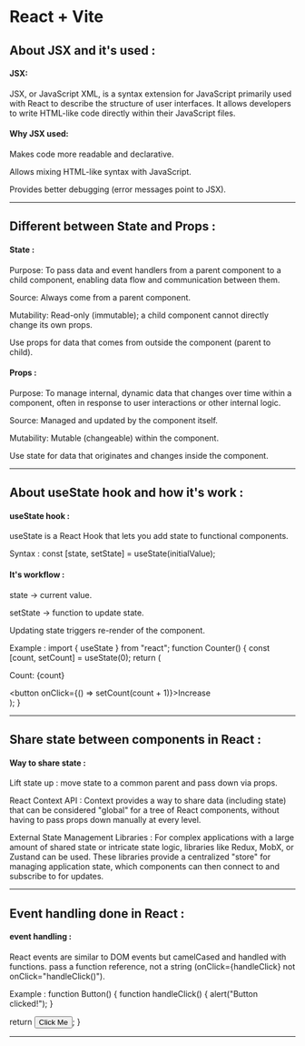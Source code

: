 # React + Vite

<h2>About JSX and it's used :</h2>
<h4>JSX:</h4>
<p>
JSX, or JavaScript XML, is a syntax extension for JavaScript primarily used with React to describe the structure of user interfaces. It allows developers to write HTML-like code directly within their JavaScript files. 
</p>
<h4>Why JSX used:</h4>
<p>
Makes code more readable and declarative.

Allows mixing HTML-like syntax with JavaScript.

Provides better debugging (error messages point to JSX).
</p>
<hr>

<h2>Different between State and Props : </h2>
<h4>State :</h4>
<p>
Purpose: To pass data and event handlers from a parent component to a child component, enabling data flow and communication between them. 

Source: Always come from a parent component. 

Mutability: Read-only (immutable); a child component cannot directly change its own props. 

Use props for data that comes from outside the component (parent to child). 
</p>

<h4>Props : </h4>
<p>

Purpose: To manage internal, dynamic data that changes over time within a component, often in response to user interactions or other internal logic.

Source: Managed and updated by the component itself.

Mutability: Mutable (changeable) within the component.

Use state for data that originates and changes inside the component. 
</p>
<hr>

<h2>About useState hook and how it's work : </h2>
<h4>useState hook : </h4>
<p>
useState is a React Hook that lets you add state to functional components.

Syntax :
const [state, setState] = useState(initialValue);
</p>

<h4>It's workflow : </h4>
<p>
state → current value.

setState → function to update state.

Updating state triggers re-render of the component.

Example :
import { useState } from "react";
function Counter() {
  const [count, setCount] = useState(0);
  return (
    <div>
      <p>Count: {count}</p>
      <button onClick={() => setCount(count + 1)}>Increase</button>
    </div>
  );
}

</p>
<hr>

<h2>Share state between components in React : </h2>
<h4>Way to share state : </h4>
<p>
Lift state up : move state to a common parent and pass down via props.

React Context API : Context provides a way to share data (including state) that can be considered "global" for a tree of React components, without having to pass props down manually at every level. 

External State Management Libraries : For complex applications with a large amount of shared state or intricate state logic, libraries like Redux, MobX, or Zustand can be used. These libraries provide a centralized "store" for managing application state, which components can then connect to and subscribe to for updates. 
</p>
<hr>

<h2>Event handling done in React : </h2>
<h4>event handling : </h4>
<p>
React events are similar to DOM events but camelCased and handled with functions.
pass a function reference, not a string (onClick={handleClick} not onClick="handleClick()").

Example : 
function Button() {
  function handleClick() {
    alert("Button clicked!");
  }

  return <button onClick={handleClick}>Click Me</button>;
}

</p>
<hr>